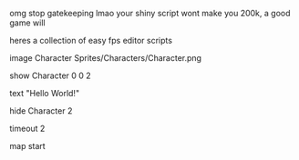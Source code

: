 omg stop gatekeeping lmao
your shiny script wont make you 200k, a good game will

heres a collection of easy fps editor scripts


image Character Sprites/Characters/Character.png

show Character 0 0 2

text "Hello World!"

hide Character 2

timeout 2

map start
